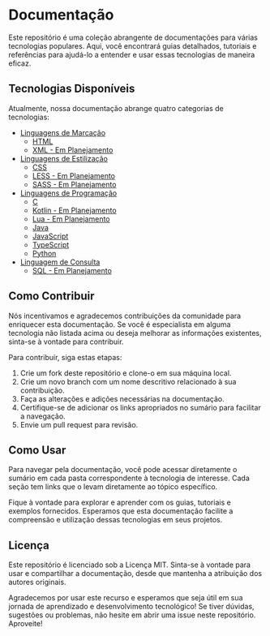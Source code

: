 # Documentação

Este repositório é uma coleção abrangente de documentações para várias tecnologias populares. Aqui, você encontrará guias detalhados, tutoriais e referências para ajudá-lo a entender e usar essas tecnologias de maneira eficaz.

## Tecnologias Disponíveis

Atualmente, nossa documentação abrange quatro categorias de tecnologias:

- [Linguagens de Marcação](https://github.com/pattuzzoj/documentacao/tree/main/Linguagens%20de%20Marcação)
  - [HTML](https://github.com/pattuzzoj/documentacao/tree/main/Linguagens%20de%20Marcação/HTML)
  - [XML - Em Planejamento]()
- [Linguagens de Estilização](https://github.com/pattuzzoj/documentacao/tree/main/Linguagens%20de%20Estilização)
  - [CSS](https://github.com/pattuzzoj/documentacao/tree/main/Linguagens%20de%20Estilização/CSS)
  - [LESS - Em Planejamento]()
  - [SASS - Em Planejamento]()
- [Linguagens de Programação](https://github.com/pattuzzoj/documentacao/tree/main/Linguagens%20de%20Programação)
  - [C](https://github.com/pattuzzoj/documentacao/tree/main/Linguagens%20de%20Programação/C)
  - [Kotlin - Em Planejamento]()
  - [Lua - Em Planejamento]()
  - [Java](https://github.com/pattuzzoj/documentacao/tree/main/Linguagens%20de%20Programação/Java)
  - [JavaScript](https://github.com/pattuzzoj/documentacao/tree/main/Linguagens%20de%20Programação/JavaScript)
  - [TypeScript](https://github.com/pattuzzoj/documentacao/tree/main/Linguagens%20de%20Programação/TypeScript)
  - [Python](https://github.com/pattuzzoj/documentacao/tree/main/Linguagens%20de%20Programação/Python)
- [Linguagem de Consulta](https://github.com/pattuzzoj/documentacao/tree/main/Linguagem%20de%20Consulta)
  - [SQL - Em Planejamento]()

## Como Contribuir

Nós incentivamos e agradecemos contribuições da comunidade para enriquecer esta documentação. Se você é especialista em alguma tecnologia não listada acima ou deseja melhorar as informações existentes, sinta-se à vontade para contribuir.

Para contribuir, siga estas etapas:

1. Crie um fork deste repositório e clone-o em sua máquina local.
2. Crie um novo branch com um nome descritivo relacionado à sua contribuição.
3. Faça as alterações e adições necessárias na documentação.
4. Certifique-se de adicionar os links apropriados no sumário para facilitar a navegação.
5. Envie um pull request para revisão.

## Como Usar

Para navegar pela documentação, você pode acessar diretamente o sumário em cada pasta correspondente à tecnologia de interesse. Cada seção tem links que o levam diretamente ao tópico específico.

Fique à vontade para explorar e aprender com os guias, tutoriais e exemplos fornecidos. Esperamos que esta documentação facilite a compreensão e utilização dessas tecnologias em seus projetos.

## Licença

Este repositório é licenciado sob a Licença MIT. Sinta-se à vontade para usar e compartilhar a documentação, desde que mantenha a atribuição dos autores originais.

Agradecemos por usar este recurso e esperamos que seja útil em sua jornada de aprendizado e desenvolvimento tecnológico! Se tiver dúvidas, sugestões ou problemas, não hesite em abrir uma issue neste repositório. Aproveite!